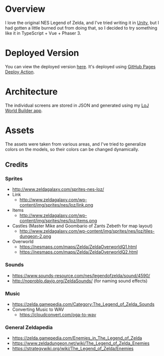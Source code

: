 # Overview

I love the original NES Legend of Zelda, and I've tried writing it in [Unity](https://github.com/incutonez/ZeldaU), but I had gotten a little burned out from doing that, so I decided to try something like it in TypeScript + Vue + Phaser 3.

# Deployed Version

You can view the deployed version [here](https://incutonez.github.io/fable-basin/).  It's deployed using [GitHub Pages Deploy Action](https://github.com/JamesIves/github-pages-deploy-action).

# Architecture

The individual screens are stored in JSON and generated using my [LoJ World Builder app](http://incutonez.github.io/Sandbox/#/game).

# Assets

The assets were taken from various areas, and I've tried to generalize colors on the models, so their colors can be changed dynamically.

## Credits

### Sprites
- http://www.zeldagalaxy.com/sprites-nes-loz/
- Link
  - http://www.zeldagalaxy.com/wp-content/img/sprites/nes/loz/link.png
- Items
  - http://www.zeldagalaxy.com/wp-content/img/sprites/nes/loz/items.png
- Castles (Master Mike and Goombario of Zants Zebeth for map layout)
  - http://www.zeldagalaxy.com/wp-content/img/sprites/nes/loz/tiles-dungeon-2.png
- Overworld
  - https://nesmaps.com/maps/Zelda/ZeldaOverworldQ1.html
  - https://nesmaps.com/maps/Zelda/ZeldaOverworldQ2.html

### Sounds

  - https://www.sounds-resource.com/nes/legendofzelda/sound/4590/
  - http://noproblo.dayjo.org/ZeldaSounds/ (for naming sound effects)

### Music

- https://zelda.gamepedia.com/Category:The_Legend_of_Zelda_Sounds
- Converting Music to WAV
  - https://cloudconvert.com/oga-to-wav

### General Zeldapedia

- https://zelda.gamepedia.com/Enemies_in_The_Legend_of_Zelda
- https://www.zeldadungeon.net/wiki/The_Legend_of_Zelda_Enemies
- https://strategywiki.org/wiki/The_Legend_of_Zelda/Enemies
